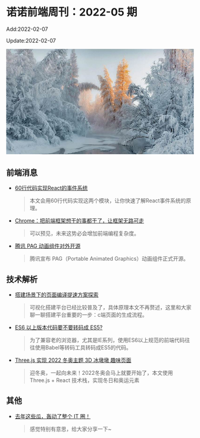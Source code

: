 <!--
 * @Description: weekly-05
 * @Author: zoeblow
 * @Email: wangfuyuan@nnuo.com
 * @Date: 2022-01-07 17:20:35
 * @LastEditors: wangfuyuan
 * @LastEditTime: 2022-02-07 15:57:57
 * @FilePath: \nuofe-weekly1\2022\weekly-05.md
 -->

# 诺诺前端周刊：2022-05 期

Add:2022-02-07

Update:2022-02-07

![202205](../images/2022/202205.jpg)

## 前端消息

- [60行代码实现React的事件系统](https://mp.weixin.qq.com/s/UC022AC-O506ueFykZyWbQ)

  > 本文会用60行代码实现这两个模块，让你快速了解React事件系统的原理。

- [Chrome：把前端框架想干的事都干了，让框架无路可走](https://mp.weixin.qq.com/s/dxuWnZH4BnnB4tXE3dStrA)

  > 可以预见，未来这势必会增加前端编程复杂度。

- [腾讯 PAG 动画组件对外开源](https://mp.weixin.qq.com/s/kGQKnGXQP7CC3HP0_QdI8Q)

  > 腾讯宣布 PAG（Portable Animated Graphics）动画组件正式开源。

## 技术解析

- [搭建场景下的页面编译提速方案探索](https://mp.weixin.qq.com/s/g9Hg7SY4t9siiANcz_AX-w)

  > 可视化搭建平台已经比较普及了，具体原理本文不再赘述，这里和大家聊一聊搭建平台重要的一步：c端页面的生成流程。

- [ES6 以上版本代码要不要转码成 ES5?](https://mp.weixin.qq.com/s/rXR2saY72PjAg3_YWFT1bQ)

  > 为了兼容老的浏览器，尤其是IE系列，使用ES6以上规范的前端代码往往使用Babel等转码工具转码成ES5的代码。

- [Three.js 实现 2022 冬奥主题 3D 冰墩墩 趣味页面](https://mp.weixin.qq.com/s/Rts6HzUsxgLeZMgElp0j8A)

  > 迎冬奥，一起向未来！2022冬奥会马上就要开始了，本文使用 Three.js + React 技术栈，实现冬日和奥运元素

## 其他

- [去年这些瓜，轰动了整个 IT 圈！](https://mp.weixin.qq.com/s/Wsb1VeDAha-DjZwiiMYJ2A)

  > 感觉特别有意思，给大家分享一下~
